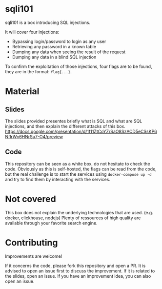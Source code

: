 # sqli101

sqli101 is a box introducing SQL injections.

It will cover four injections:
* Bypassing login/password to login as any user
* Retrieving any password in a known table
* Dumping any data when seeing the result of the request
* Dumping any data in a blind SQL injection

To confirm the exploitation of those injections, four flags are to be found, they are in the format: `flag{...}`.

# Material
## Slides
The slides provided presentes briefly what is SQL and what are SQL injections, and then explain the different attacks of this box.
https://docs.google.com/presentation/d/1f11ZtCoYZrSaO8SzACD5eCSsKP6NflrWv6HNrSu7-O4/preview

## Code
This repository can be seen as a white box, do not hesitate to check the code.
Obviously as this is self-hosted, the flags can be read from the code, but the real challenge is to start the services using `docker-compose up -d` and try to find them by interacting with the services.

# Not covered
This box does not explain the underlying technologies that are used. (e.g. docker, clickhouse, nodejs)
Plenty of ressources of high quality are available through your favorite search engine.

# Contributing
Improvements are welcome!

If it concerns the code, please fork this repository and open a PR. It is advised to open an issue first to discuss the improvement.
If it is related to the slides, open an issue.
If you have an improvement idea, you can also open an issue.
